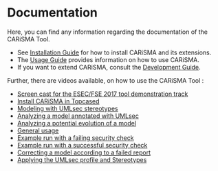 # Documentation

Here, you can find any information regarding the documentation of the CARiSMA Tool.

* See [Installation Guide](installation.md) for how to install CARiSMA and its extensions.
* The [Usage Guide](usage.md) provides information on how to use CARiSMA.
* If you want to extend CARiSMA, consult the [Development Guide](development.md).

Further, there are videos available, on how to use the CARiSMA Tool :

* [Screen cast for the ESEC/FSE 2017 tool demonstration track](https://www.youtube.com/watch?v=b5zeHig3ARw)
* [Install CARiSMA in Topcased](https://rgse.uni-koblenz.de/carisma/videos/Install_Carisma_to_Topcased.avi)
* [Modeling with UMLsec stereotypes](https://rgse.uni-koblenz.de/carisma/videos/SecureChangeReview2012-DemoScript_Step1.avi)
* [Analyzing a model annotated with UMLsec](https://rgse.uni-koblenz.de/carisma/videos/SecureChangeReview2012-DemoScript_Step2.avi)
* [Analyzing a potential evolution of a model](https://rgse.uni-koblenz.de/carisma/videos/SecureChangeReview2012-DemoScript_Step3.avi)
* [General usage](https://rgse.uni-koblenz.de/carisma/videos/dummy_check.avi)
* [Example run with a failing security check](https://rgse.uni-koblenz.de/carisma/videos/check_fails.avi)
* [Example run with a successful security check](https://rgse.uni-koblenz.de/carisma/videos/check_ok.avi)
* [Correcting a model according to a failed report](https://rgse.uni-koblenz.de/carisma/videos/correcting_model_wrt_to_report.mp4)
* [Applying the UMLsec profile and Stereotypes](https://rgse.uni-koblenz.de/carisma/videos/apply_profile_and_stereotypes.mp4)